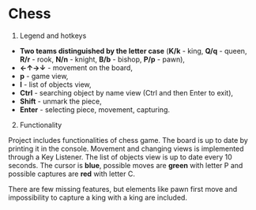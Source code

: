 # Chess

1. Legend and hotkeys

* **Two teams distinguished by the letter case** (**K/k** - king, **Q/q** - queen, **R/r** - rook, **N/n** -
knight, **B/b** - bishop, **P/p** - pawn),
* **←↑→↓** - movement on the board,
* **p** - game view,
* **l** - list of objects view,
* **Ctrl** - searching object by name view (Ctrl and then Enter to exit),
* **Shift** - unmark the piece,
* **Enter** - selecting piece, movement, capturing.

2. Functionality

Project includes functionalities of chess game. The board is up to date by printing it in the console. Movement and changing views is implemented through a Key Listener. The list of objects view is up to date every 10 seconds. The cursor is **blue**, possible moves are **green** with letter P and possible captures are **red** with letter C.

There are few missing features, but elements like pawn first move and impossibility to capture a king with a king are included.
